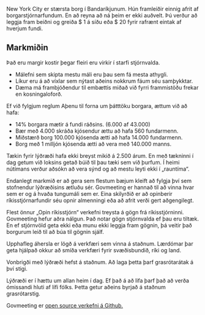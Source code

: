 <!-- Do not edit this file. It was translated by Google. -->

<p> New York City er stærsta borg í Bandaríkjunum. Hún framleiðir einnig afrit af borgarstjórnarfundum. En að reyna að ná þeim er ekki auðvelt. Þú verður að leggja fram beiðni og greiða $ 1 á síðu eða $ 20 fyrir rafrænt eintak af hverjum fundi. </p>
<h2> Markmiðin </h2>
<p> Það eru margir kostir þegar fleiri eru virkir í starfi stjórnvalda. </p>

<ul>
<li> Málefni sem skipta mestu máli eru þau sem fá mesta athygli. </li>
<li> Líkur eru á að víxlar sem nýtast aðeins nokkrum fáum séu samþykktar. </li>
<li> Dæma má frambjóðendur til embættis miðað við fyrri frammistöðu frekar en kosningaloforð. </li>
</ul>
<p> Ef við fylgjum reglum Aþenu til forna um þátttöku borgara, ættum við að hafa: </p>

<ul>
<li> 14% borgara mætir á fundi ráðsins. (6.000 af 43.000) </li>
<li> Bær með 4.000 skráða kjósendur ættu að hafa 560 fundarmenn. </li>
<li> Miðstærð borg 100.000 kjósenda ætti að hafa 14.000 fundarmenn. </li>
<li> Borg með 1 milljón kjósenda ætti að vera með 140.000 manns. </li>
</ul>
<p> Tækin fyrir lýðræði hafa ekki breyst mikið á 2.500 árum. En með tækninni í dag getum við loksins getað búið til þau tæki sem við þurfum. Í heimi nútímans verður aðsókn að vera sýnd og að mestu leyti ekki í „rauntíma“. </p>

<p> Endanlegt markmið er að gera sem flestum bæjum kleift að fylgja því sem stofnendur lýðræðisins ætluðu sér. Govmeeting er hannað til að vinna hvar sem er og á hvaða tungumáli sem er. Eina skilyrðið er að opinberir ríkisstjórnarfundir séu opnir almenningi eða að afrit verði gert aðgengilegt. </p>

<p> Flest önnur „Opin ríkisstjórn“ verkefni treysta á gögn frá ríkisstjórninni. Govmeeting hefur aðra nálgun. Það notar gögn stjórnvalda ef þau eru tiltæk. En ef stjórnvöld geta ekki eða munu ekki leggja fram gögnin, þá veitir það borgurum leið til að búa til gögnin sjálf. </p>

<p> Upphafleg áhersla er lögð á verkfæri sem vinna á staðnum. Lærdómar þar geta hjálpað okkur að smíða verkfæri fyrir svæðisbundið, ríki og land. </p>

<p> Vonbrigði með lýðræði hefst á staðnum. Að laga þetta þarf grasrótarátak á því stigi. </p>

<p> Lýðræði er í hættu um allan heim í dag. Ef það á að lifa þarf það að verða ómissandi hluti af lífi fólks. Þetta getur aðeins byrjað á staðnum grasrótarstig. </p>

<p> Govmeeting er <a href="https://github.com/govmeeting/govmeeting">open source verkefni á Github.</a> </p>
